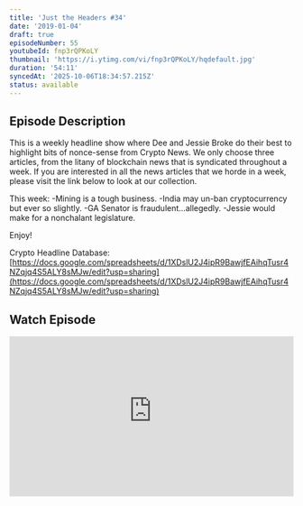 ```yaml
---
title: 'Just the Headers #34'
date: '2019-01-04'
draft: true
episodeNumber: 55
youtubeId: fnp3rQPKoLY
thumbnail: 'https://i.ytimg.com/vi/fnp3rQPKoLY/hqdefault.jpg'
duration: '54:11'
syncedAt: '2025-10-06T18:34:57.215Z'
status: available
---
```

## Episode Description

This is a weekly headline show where Dee and Jessie Broke do their best to highlight bits of nonce-sense from Crypto News. We only choose three articles, from the litany of blockchain news that is syndicated throughout a week. If you are interested in all the news articles that we horde in a week, please visit the link below to look at our collection.  
  
 This week: -Mining is a tough business. -India may un-ban cryptocurrency but ever so slightly. -GA Senator is fraudulent...allegedly. -Jessie would make for a nonchalant legislature.  
  
 Enjoy!  
  
 Crypto Headline Database: [https://docs.google.com/spreadsheets/d/1XDslU2J4ipR9BawjfEAihqTusr4NZqjq4S5ALY8sMJw/edit?usp=sharing](https://docs.google.com/spreadsheets/d/1XDslU2J4ipR9BawjfEAihqTusr4NZqjq4S5ALY8sMJw/edit?usp=sharing)

## Watch Episode

<div style="position: relative; padding-bottom: 56.25%; height: 0; overflow: hidden;">
  <iframe
    src="https://www.youtube-nocookie.com/embed/fnp3rQPKoLY"
    style="position: absolute; top: 0; left: 0; width: 100%; height: 100%;"
    frameborder="0"
    allow="accelerometer; autoplay; clipboard-write; encrypted-media; gyroscope; picture-in-picture"
    allowfullscreen
  ></iframe>
</div>

